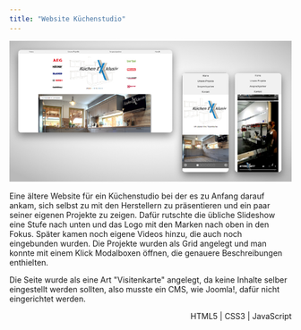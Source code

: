 ```yaml
---
title: "Website Küchenstudio"
---
```


![alte Website für ein Küchenstudio](../images/WebsiteMockup_Kuechenexkl.jpg)

Eine ältere Website für ein Küchenstudio bei der es zu Anfang darauf ankam, sich selbst zu mit den Herstellern zu präsentieren und ein paar seiner eigenen Projekte zu zeigen. Dafür rutschte die übliche Slideshow eine Stufe nach unten und das Logo mit den Marken nach oben in den Fokus. Später kamen noch eigene Videos hinzu, die auch noch eingebunden wurden. Die Projekte wurden als Grid angelegt und man konnte mit einem Klick Modalboxen öffnen, die genauere Beschreibungen enthielten.

Die Seite wurde als eine Art "Visitenkarte" angelegt, da keine Inhalte selber eingestellt werden sollten, also musste ein CMS, wie Joomla!, dafür nicht eingerichtet werden.

<div style="text-align: right">HTML5 | CSS3 | JavaScript</div>